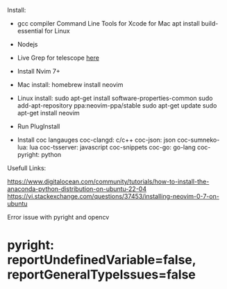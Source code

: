 Install: 
  - gcc compiler
    Command Line Tools for Xcode for Mac
    apt install build-essential for Linux
  - Nodejs
  - Live Grep for telescope [here](https://github.com/BurntSushi/ripgrep)
  - Install Nvim 7+
  
  - Mac install:
    homebrew install neovim

  - Linux install:
    sudo apt-get install software-properties-common
    sudo add-apt-repository ppa:neovim-ppa/stable
    sudo apt-get update
    sudo apt-get install neovim

  - Run PlugInstall
  - Install coc langauges
    coc-clangd: c/c++
    coc-json: json
    coc-sumneko-lua: lua
    coc-tsserver: javascript
    coc-snippets
    coc-go: go-lang
    coc-pyright: python

Usefull Links:

  https://www.digitalocean.com/community/tutorials/how-to-install-the-anaconda-python-distribution-on-ubuntu-22-04
  https://vi.stackexchange.com/questions/37453/installing-neovim-0-7-on-ubuntu


Error issue with pyright and opencv
# pyright: reportUndefinedVariable=false, reportGeneralTypeIssues=false
